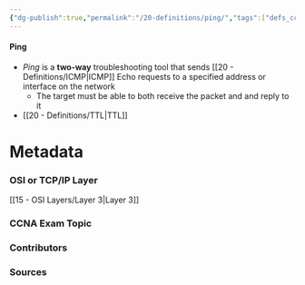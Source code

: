 ```yaml
---
{"dg-publish":true,"permalink":"/20-definitions/ping/","tags":["defs_ccna"]}
---
```


#### Ping
- *Ping* is a **two-way** troubleshooting tool that sends [[20 - Definitions/ICMP\|ICMP]] Echo requests to a specified address or interface on the network
	- The target must be able to both receive the packet and and reply to it
- [[20 - Definitions/TTL\|TTL]] 

# Metadata
### OSI or TCP/IP Layer
[[15 - OSI Layers/Layer 3\|Layer 3]]
### CCNA Exam Topic

### Contributors

### Sources
